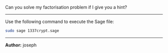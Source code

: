Can you solve my factorisation problem if I give you a hint?

---
Use the following command to execute the Sage file:

```bash
sudo sage 1337crypt.sage
```

---
**Author:** joseph